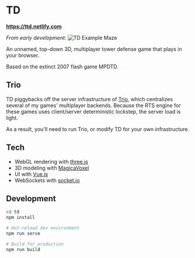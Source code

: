 # TD

**https://ttd.netlify.com**

_From early development_:
![TD Example Maze](https://i.imgur.com/AI1nS2G.gif)

An unnamed, top-down 3D, multiplayer tower defense game that plays in your browser.

Based on the extinct 2007 flash game MPDTD.

## Trio

TD piggybacks off the server infrastructure of [Trio](https://github.com/project-trio/trio), which centralizes several of my games' multiplayer backends. Because the RTS engine for these games uses client/server deterministic lockstep, the server load is light.

As a result, you'll need to run Trio, or modify TD for your own infrastructure.

## Tech

- WebGL rendering with [three.js](https://threejs.org)
- 3D modeling with [MagicaVoxel](https://ephtracy.github.io)
- UI with [Vue.js](https://vuejs.org)
- WebSockets with [socket.io](https://socket.io)

## Development

```sh
cd td
npm install

# Hot-reload dev environment
npm run serve

# Build for production
npm run build
```
